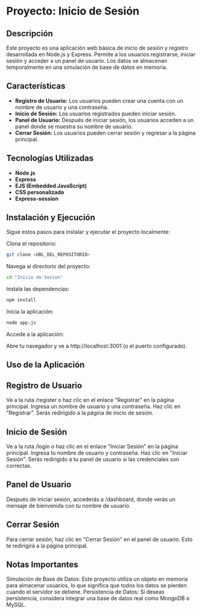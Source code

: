 # Proyecto: Inicio de Sesión

## Descripción

Este proyecto es una aplicación web básica de inicio de sesión y registro desarrollada en Node.js y Express. Permite a los usuarios registrarse, iniciar sesión y acceder a un panel de usuario. Los datos se almacenan temporalmente en una simulación de base de datos en memoria.

## Características

- **Registro de Usuario:** Los usuarios pueden crear una cuenta con un nombre de usuario y una contraseña.
- **Inicio de Sesión:** Los usuarios registrados pueden iniciar sesión.
- **Panel de Usuario:** Después de iniciar sesión, los usuarios acceden a un panel donde se muestra su nombre de usuario.
- **Cerrar Sesión:** Los usuarios pueden cerrar sesión y regresar a la página principal.

## Tecnologías Utilizadas

- **Node.js**
- **Express**
- **EJS (Embedded JavaScript)**
- **CSS personalizado**
- **Express-session**

## Instalación y Ejecución
Sigue estos pasos para instalar y ejecutar el proyecto localmente:

Clona el repositorio:

```bash
git clone <URL_DEL_REPOSITORIO>
```
Navega al directorio del proyecto:

```bash
cd "Inicio de Sesion"
```
Instala las dependencias:

```bash
npm install
```

Inicia la aplicación:

```bash
node app.js
```
Accede a la aplicación:

Abre tu navegador y ve a http://localhost:3001 (o el puerto configurado).


## Uso de la Aplicación

## Registro de Usuario
Ve a la ruta /register o haz clic en el enlace "Registrar" en la página principal.
Ingresa un nombre de usuario y una contraseña.
Haz clic en "Registrar". Serás redirigido a la página de inicio de sesión.

## Inicio de Sesión
Ve a la ruta /login o haz clic en el enlace "Iniciar Sesión" en la página principal.
Ingresa tu nombre de usuario y contraseña.
Haz clic en "Iniciar Sesión". Serás redirigido a tu panel de usuario si las credenciales son correctas.

## Panel de Usuario
Después de iniciar sesión, accederás a /dashboard, donde verás un mensaje de bienvenida con tu nombre de usuario.

## Cerrar Sesión
Para cerrar sesión, haz clic en "Cerrar Sesión" en el panel de usuario. Esto te redirigirá a la página principal.

## Notas Importantes
Simulación de Base de Datos: Este proyecto utiliza un objeto en memoria para almacenar usuarios, lo que significa que todos los datos se pierden cuando el servidor se detiene.
Persistencia de Datos: Si deseas persistencia, considera integrar una base de datos real como MongoDB o MySQL.
